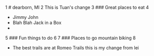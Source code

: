 1 # dearborn, MI
2 This is Tuan's change
3 ### Great places to eat
4
- Jimmy John
- Blah Blah Jack in a Box
- 
5 ### Fun things to do
6
7  ### Places to go mountain biking
8

- The best trails are at Romeo Trails
this is my change from lei


